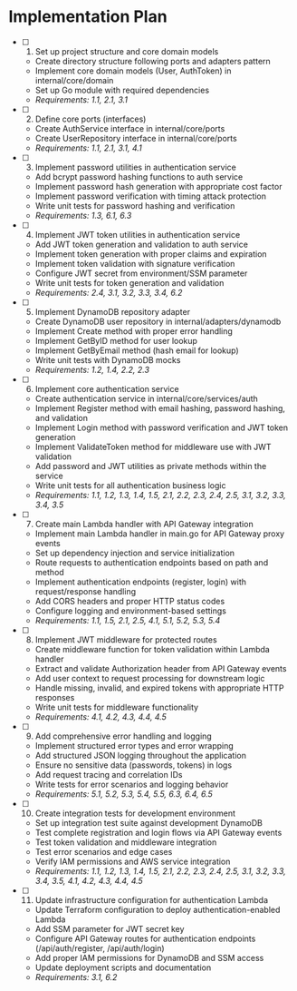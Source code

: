 # Implementation Plan

- [ ] 1. Set up project structure and core domain models
  - Create directory structure following ports and adapters pattern
  - Implement core domain models (User, AuthToken) in internal/core/domain
  - Set up Go module with required dependencies
  - _Requirements: 1.1, 2.1, 3.1_

- [ ] 2. Define core ports (interfaces)
  - Create AuthService interface in internal/core/ports
  - Create UserRepository interface in internal/core/ports
  - _Requirements: 1.1, 2.1, 3.1, 4.1_

- [ ] 3. Implement password utilities in authentication service
  - Add bcrypt password hashing functions to auth service
  - Implement password hash generation with appropriate cost factor
  - Implement password verification with timing attack protection
  - Write unit tests for password hashing and verification
  - _Requirements: 1.3, 6.1, 6.3_

- [ ] 4. Implement JWT token utilities in authentication service
  - Add JWT token generation and validation to auth service
  - Implement token generation with proper claims and expiration
  - Implement token validation with signature verification
  - Configure JWT secret from environment/SSM parameter
  - Write unit tests for token generation and validation
  - _Requirements: 2.4, 3.1, 3.2, 3.3, 3.4, 6.2_

- [ ] 5. Implement DynamoDB repository adapter
  - Create DynamoDB user repository in internal/adapters/dynamodb
  - Implement Create method with proper error handling
  - Implement GetByID method for user lookup
  - Implement GetByEmail method (hash email for lookup)
  - Write unit tests with DynamoDB mocks
  - _Requirements: 1.2, 1.4, 2.2, 2.3_

- [ ] 6. Implement core authentication service
  - Create authentication service in internal/core/services/auth
  - Implement Register method with email hashing, password hashing, and validation
  - Implement Login method with password verification and JWT token generation
  - Implement ValidateToken method for middleware use with JWT validation
  - Add password and JWT utilities as private methods within the service
  - Write unit tests for all authentication business logic
  - _Requirements: 1.1, 1.2, 1.3, 1.4, 1.5, 2.1, 2.2, 2.3, 2.4, 2.5, 3.1, 3.2, 3.3, 3.4, 3.5_

- [ ] 7. Create main Lambda handler with API Gateway integration
  - Implement main Lambda handler in main.go for API Gateway proxy events
  - Set up dependency injection and service initialization
  - Route requests to authentication endpoints based on path and method
  - Implement authentication endpoints (register, login) with request/response handling
  - Add CORS headers and proper HTTP status codes
  - Configure logging and environment-based settings
  - _Requirements: 1.1, 1.5, 2.1, 2.5, 4.1, 5.1, 5.2, 5.3, 5.4_

- [ ] 8. Implement JWT middleware for protected routes
  - Create middleware function for token validation within Lambda handler
  - Extract and validate Authorization header from API Gateway events
  - Add user context to request processing for downstream logic
  - Handle missing, invalid, and expired tokens with appropriate HTTP responses
  - Write unit tests for middleware functionality
  - _Requirements: 4.1, 4.2, 4.3, 4.4, 4.5_

- [ ] 9. Add comprehensive error handling and logging
  - Implement structured error types and error wrapping
  - Add structured JSON logging throughout the application
  - Ensure no sensitive data (passwords, tokens) in logs
  - Add request tracing and correlation IDs
  - Write tests for error scenarios and logging behavior
  - _Requirements: 5.1, 5.2, 5.3, 5.4, 5.5, 6.3, 6.4, 6.5_

- [ ] 10. Create integration tests for development environment
  - Set up integration test suite against development DynamoDB
  - Test complete registration and login flows via API Gateway events
  - Test token validation and middleware integration
  - Test error scenarios and edge cases
  - Verify IAM permissions and AWS service integration
  - _Requirements: 1.1, 1.2, 1.3, 1.4, 1.5, 2.1, 2.2, 2.3, 2.4, 2.5, 3.1, 3.2, 3.3, 3.4, 3.5, 4.1, 4.2, 4.3, 4.4, 4.5_

- [ ] 11. Update infrastructure configuration for authentication Lambda
  - Update Terraform configuration to deploy authentication-enabled Lambda
  - Add SSM parameter for JWT secret key
  - Configure API Gateway routes for authentication endpoints (/api/auth/register, /api/auth/login)
  - Add proper IAM permissions for DynamoDB and SSM access
  - Update deployment scripts and documentation
  - _Requirements: 3.1, 6.2_